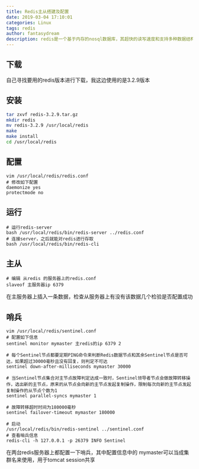 ```yaml
---
title: Redis主从搭建及配置
date: 2019-03-04 17:10:01
categories: Linux
tags: redis
author: fantasydream
description: redis是一个基于内存的nosql数据库，其超快的读写速度和支持多种数据结构的特性使其很快就在web后端流行起来，一般是用于缓存不频繁更改的数据和存储经常变动的数据，但因为其基于内存，其实还是有抽风的时候，所以一般会组成主从或者集群来使用，这篇文章讲的就是redis主从配置和哨兵配置，哨兵可以在主redis挂了时自动推选出新的主redis来使用。
---
```


## 下载

自己寻找要用的redis版本进行下载，我这边使用的是3.2.9版本

## 安装

```sh
tar zxvf redis-3.2.9.tar.gz
mkdir redis
mv redis-3.2.9 /usr/local/redis
make
make install
cd /usr/local/redis
```

## 配置

```shell
vim /usr/local/redis/redis.conf
# 修改如下配置
daemonize yes
protectmode no
```

## 运行

```shell
# 运行redis-server
bash /usr/local/redis/bin/redis-server ../redis.conf
# 连接server，之后就能对redis进行存取
bash /usr/local/redis/bin/redis-cli
```

## 主从

```shell
# 编辑 从redis 的服务器上的redis.conf
slaveof 主服务器ip 6379
```

在主服务器上插入一条数据，检查从服务器上有没有该数据几个检验是否配置成功

## 哨兵

```shell
vim /usr/local/redis/sentinel.conf
# 配置如下信息
sentinel monitor mymaster 主redis的ip 6379 2

# 每个Sentinel节点都要定期PING命令来判断Redis数据节点和其余Sentinel节点是否可达，如果超过30000毫秒且没有回复，则判定不可达
sentinel down-after-milliseconds mymaster 30000

# 当Sentinel节点集合对主节点故障判定达成一致时，Sentinel领导者节点会做故障转移操作，选出新的主节点，原来的从节点会向新的主节点发起复制操作，限制每次向新的主节点发起复制操作的从节点个数为1
sentinel parallel-syncs mymaster 1

# 故障转移超时时间为180000毫秒
sentinel failover-timeout mymaster 180000

# 启动
/usr/local/redis/bin/redis-sentinel ../sentinel.conf
# 查看哨兵信息
redis-cli -h 127.0.0.1 -p 26379 INFO Sentinel
```

在两台redis服务器上都配置一下哨兵，其中配置信息中的 mymaster可以当成集群名来使用，用于tomcat session共享
